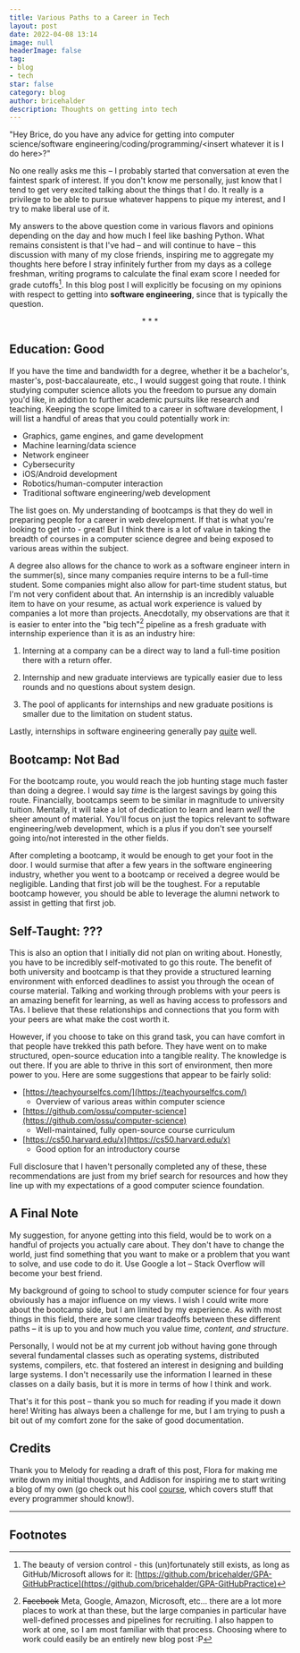 ```yaml
---
title: Various Paths to a Career in Tech
layout: post
date: 2022-04-08 13:14
image: null
headerImage: false
tag:
- blog
- tech
star: false
category: blog
author: bricehalder
description: Thoughts on getting into tech
---
```


"Hey Brice, do you have any advice for getting into computer science/software engineering/coding/programming/\<insert whatever it is I do here>?"

No one really asks me this – I probably started that conversation at even the faintest spark of interest. If you don't know me personally, just know that I tend to get very excited talking about the things that I do. It really is a privilege to be able to pursue whatever happens to pique my interest, and I try to make liberal use of it.

My answers to the above question come in various flavors and opinions depending on the day and how much I feel like bashing Python. What remains consistent is that I've had – and will continue to have – this discussion with many of my close friends, inspiring me to aggregate my thoughts here before I stray infinitely further from my days as a college freshman, writing programs to calculate the final exam score I needed for grade cutoffs[^1]. In this blog post I will explicitly be focusing on my opinions with respect to getting into **software engineering**, since that is typically the question.

<center> *      *      * </center>

## Education: Good

If you have the time and bandwidth for a degree, whether it be a bachelor's, master's, post-baccalaureate, etc., I would suggest going that route. I think studying computer science allots you the freedom to pursue any domain you'd like, in addition to further academic pursuits like research and teaching. Keeping the scope limited to a career in software development, I will list a handful of areas that you could potentially work in: 
* Graphics, game engines, and game development
* Machine learning/data science
* Network engineer
* Cybersecurity
* iOS/Android development
* Robotics/human-computer interaction
* Traditional software engineering/web development

The list goes on. My understanding of bootcamps is that they do well in preparing people for a career in web development. If that is what you're looking to get into - great! But I think there is a lot of value in taking the breadth of courses in a computer science degree and being exposed to various areas within the subject. 

A degree also allows for the chance to work as a software engineer intern in the summer(s), since many companies require interns to be a full-time student. Some companies might also allow for part-time student status, but I'm not very confident about that. An internship is an incredibly valuable item to have on your resume, as actual work experience is valued by companies a lot more than projects. Anecdotally, my observations are that it is easier to enter into the "big tech"[^2] pipeline as a fresh graduate with internship experience than it is as an industry hire: 

  1) Interning at a company can be a direct way to land a full-time position there with a return offer.

  2) Internship and new graduate interviews are typically easier due to less rounds and no questions about system design. 

  3) The pool of applicants for internships and new graduate positions is smaller due to the limitation on student status.

Lastly, internships in software engineering generally pay [quite](https://www.levels.fyi/internships/?track=Software%20Engineer&timeframe=2022%20%2F%202021) well.

## Bootcamp: Not Bad
For the bootcamp route, you would reach the job hunting stage much faster than doing a degree. I would say *time* is the largest savings by going this route. Financially, bootcamps seem to be similar in magnitude to  university tuition. Mentally, it will take a lot of dedication to learn and learn *well* the sheer amount of material. You'll focus on just the topics relevant to software engineering/web development, which is a plus if you don't see yourself going into/not interested in the other fields. 

After completing a bootcamp, it would be enough to get your foot in the door. I would surmise that after a few years in the software engineering industry, whether you went to a bootcamp or received a degree would be negligible. Landing that first job will be the toughest. For a reputable bootcamp however, you should be able to leverage the alumni network to assist in getting that first job.

## Self-Taught: ???
This is also an option that I initially did not plan on writing about. Honestly, you have to be incredibly self-motivated to go this route. The benefit of both university and bootcamp is that they provide a structured learning environment with enforced deadlines to assist you through the ocean of course material. Talking and working through problems with your peers is an amazing benefit for learning, as well as having access to professors and TAs. I believe that these relationships and connections that you form with your peers are what make the cost worth it.

However, if you choose to take on this grand task, you can have comfort in that people have trekked this path before. They have went on to make structured, open-source education into a tangible reality. The knowledge is out there. If you are able to thrive in this sort of environment, then more power to you. Here are some suggestions that appear to be fairly solid:

* [https://teachyourselfcs.com/](https://teachyourselfcs.com/)
  * Overview of various areas within computer science
* [https://github.com/ossu/computer-science](https://github.com/ossu/computer-science)
  * Well-maintained, fully open-source course curriculum
* [https://cs50.harvard.edu/x](https://cs50.harvard.edu/x)
  * Good option for an introductory course

Full disclosure that I haven't personally completed any of these, these recommendations are just from my brief search for resources and how they line up with my expectations of a good computer science foundation.

## A Final Note
My suggestion, for anyone getting into this field, would be to work on a handful of projects you actually care about. They don't have to  change the world, just find something that you want to make or a problem that you want to solve, and use code to do it. Use Google a lot – Stack Overflow will become your best friend. 

My background of going to school to study computer science for four years obviously has a major influence on my views. I wish I could write more about the bootcamp side, but I am limited by my experience. As with most things in this field, there are some clear tradeoffs between these different paths – it is up to you and how much you value *time, content, and structure*.

Personally, I would not be at my current job without having gone through several fundamental classes such as operating systems, distributed systems, compilers, etc. that fostered an interest in designing and building large systems. I don't necessarily use the information I learned in these classes on a daily basis, but it is more in terms of how I think and work.

That's it for this post – thank you so much for reading if you made it down here! Writing has always been a challenge for me, but I am trying to push a bit out of my comfort zone for the sake of good documentation.

## Credits
Thank you to Melody for reading a draft of this post, Flora for making me write down my initial thoughts, and Addison for inspiring me to start writing a blog of my own (go check out his cool [course](https://cs198.org/), which covers stuff that every programmer should know!).
* * *

## Footnotes
[^1]: The beauty of version control - this (un)fortunately still exists, as long as GitHub/Microsoft allows for it: [https://github.com/bricehalder/GPA-GitHubPractice](https://github.com/bricehalder/GPA-GitHubPractice)

[^2]: ~~Facebook~~ Meta, Google, Amazon, Microsoft, etc... there are a lot more places to work at than these, but the large companies in particular have well-defined processes and pipelines for recruiting. I also happen to work at one, so I am most familiar with that process. Choosing where to work could easily be an entirely new blog post :P











